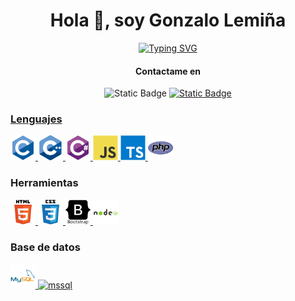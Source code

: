 
<h1 align="center">Hola 👋, soy Gonzalo Lemiña</h1>
<p align="center">
<a href="https://git.io/typing-svg"><img src="https://readme-typing-svg.herokuapp.com?font=Fira+Code&size=26&pause=1000&width=340&lines=Desarrollador+backend" alt="Typing SVG" /></a>
</p>

<div align="center">
  <h4 align="center">Contactame en</h4>
   <img alt="Static Badge" src="https://img.shields.io/badge/-gonzalo%20lemi%C3%B1a-1155ba?style=for-the-badge&logo=gmail&logoColor=white&link=https%3A%2F%2Fwww.linkedin.com%2Fin%2Fgonzalo-lemi%25C3%25B1a-bb3068234%2F">
  <span>
    <a href="https://mail.google.com/mail/u/0/?pli=1#inbox?compose=CllgCJqXPSFVtmVmSdTRTWcDCMLRmSMmFMlBLTFgFwQbvXzJHlMVXKHCqNsrLlhMKWlSnmbSJNB">
<img alt="Static Badge" src="https://img.shields.io/badge/-gonzalonl308-FF0000?style=for-the-badge&logo=gmail&logoColor=white&link=https%3A%2F%2Fmail.google.com%2Fmail%2Fu%2F0%2F%23inbox%3Fcompose%3DGTvVlcSBnNfMkzXXvvLdWRMbVwdWbGsQGGZVGCJRCMWCZsNHzZlJRfqRsQdFxSbQVgFvrXcHmTMhT">


</div>


<h3 align="left">Lenguajes</h3>
<p align="left"> 
  <a href="https://www.cprogramming.com/" target="_blank" rel="noreferrer"> 
    <img src="https://raw.githubusercontent.com/devicons/devicon/master/icons/c/c-original.svg" alt="c" width="40" height="40"/> 
  </a> 
  <a href="https://www.w3schools.com/cpp/" target="_blank" rel="noreferrer"> 
    <img src="https://raw.githubusercontent.com/devicons/devicon/master/icons/cplusplus/cplusplus-original.svg" alt="cplusplus" width="40" height="40"/> 
  </a> 
  <a href="https://www.w3schools.com/cs/" target="_blank" rel="noreferrer"> 
    <img src="https://raw.githubusercontent.com/devicons/devicon/master/icons/csharp/csharp-original.svg" alt="csharp" width="40" height="40"/> 
  </a>  
  <a href="https://developer.mozilla.org/en-US/docs/Web/JavaScript" target="_blank" rel="noreferrer"> 
    <img src="https://raw.githubusercontent.com/devicons/devicon/master/icons/javascript/javascript-original.svg" alt="javascript" width="40" height="40"/> 
  </a> 
    <a href="https://www.typescriptlang.org/" target="_blank" rel="noreferrer"> 
    <img src="https://raw.githubusercontent.com/devicons/devicon/master/icons/typescript/typescript-original.svg" alt="typescript" width="40" height="40"/> 
  </a> 
  <a href="https://www.php.net" target="_blank" rel="noreferrer"> 
    <img src="https://raw.githubusercontent.com/devicons/devicon/master/icons/php/php-original.svg" alt="php" width="40" height="40"/> 
  </a> 
</p>
<h3 align="left">Herramientas</h3>
<p align="left">
      <a href="https://www.w3.org/html/" target="_blank" rel="noreferrer"> 
    <img src="https://raw.githubusercontent.com/devicons/devicon/master/icons/html5/html5-original-wordmark.svg" alt="html5" width="40" height="40"/> 
  </a>
    <a href="https://www.w3schools.com/css/" target="_blank" rel="noreferrer"> 
    <img src="https://raw.githubusercontent.com/devicons/devicon/master/icons/css3/css3-original-wordmark.svg" alt="css3" width="40" height="40"/> 
  </a> 
    <a href="https://getbootstrap.com" target="_blank" rel="noreferrer"> 
    <img src="https://raw.githubusercontent.com/devicons/devicon/master/icons/bootstrap/bootstrap-plain-wordmark.svg" alt="bootstrap" width="40" height="40"/> 
  </a>
    <a href="https://nodejs.org" target="_blank" rel="noreferrer"> 
    <img src="https://raw.githubusercontent.com/devicons/devicon/master/icons/nodejs/nodejs-original-wordmark.svg" alt="nodejs" width="40" height="40"/> 
  </a> 
</p>
<h3 align="left">Base de datos</h3>
<p align="left"> 
    <a href="https://www.mysql.com/" target="_blank" rel="noreferrer"> 
    <img src="https://raw.githubusercontent.com/devicons/devicon/master/icons/mysql/mysql-original-wordmark.svg" alt="mysql" width="40" height="40"/> 
  </a> 
    <a href="https://www.microsoft.com/en-us/sql-server" target="_blank" rel="noreferrer"> 
    <img src="https://www.svgrepo.com/show/303229/microsoft-sql-server-logo.svg" alt="mssql" width="40" height="40"/> 
  </a> 
</p>

